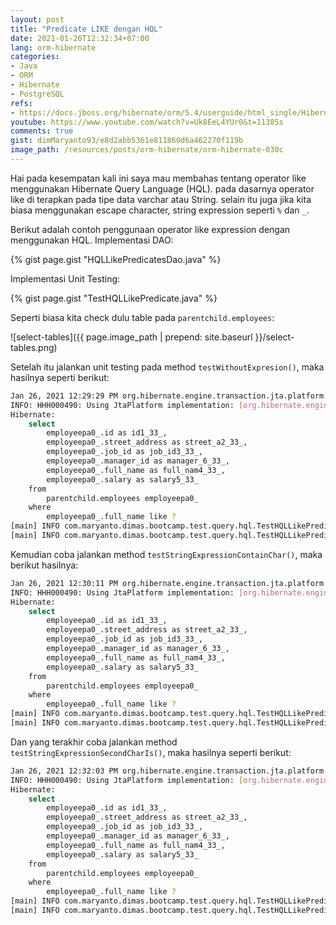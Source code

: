```yaml
---
layout: post
title: "Predicate LIKE dengan HQL"
date: 2021-01-26T12:32:34+07:00
lang: orm-hibernate
categories:
- Java
- ORM
- Hibernate
- PostgreSQL
refs: 
- https://docs.jboss.org/hibernate/orm/5.4/userguide/html_single/Hibernate_User_Guide.html#hql-like-predicate
youtube: https://www.youtube.com/watch?v=Uk8EeL4YUr0&t=11385s
comments: true
gist: dimMaryanto93/e8d2abb5361e811860d6a462270f119b
image_path: /resources/posts/orm-hibernate/orm-hibernate-030c
---
```


Hai pada kesempatan kali ini saya mau membahas tentang operator like menggunakan Hibernate Query Language (HQL). pada dasarnya operator like di terapkan pada tipe data varchar atau String. selain itu juga jika kita biasa menggunakan escape character, string expression seperti `%` dan `_`.

Berikut adalah contoh penggunaan operator like expression dengan menggunakan HQL. Implementasi DAO:

{% gist page.gist "HQLLikePredicatesDao.java" %}

Implementasi Unit Testing: 

{% gist page.gist "TestHQLLikePredicate.java" %}

Seperti biasa kita check dulu table pada `parentchild.employees`:

![select-tables]({{ page.image_path | prepend: site.baseurl }}/select-tables.png)

Setelah itu jalankan unit testing pada method `testWithoutExpresion()`, maka hasilnya seperti berikut:

```bash
Jan 26, 2021 12:29:29 PM org.hibernate.engine.transaction.jta.platform.internal.JtaPlatformInitiator initiateService
INFO: HHH000490: Using JtaPlatform implementation: [org.hibernate.engine.transaction.jta.platform.internal.NoJtaPlatform]
Hibernate: 
    select
        employeepa0_.id as id1_33_,
        employeepa0_.street_address as street_a2_33_,
        employeepa0_.job_id as job_id3_33_,
        employeepa0_.manager_id as manager_6_33_,
        employeepa0_.full_name as full_nam4_33_,
        employeepa0_.salary as salary5_33_ 
    from
        parentchild.employees employeepa0_ 
    where
        employeepa0_.full_name like ?
[main] INFO com.maryanto.dimas.bootcamp.test.query.hql.TestHQLLikePredicate - data: [EmployeeParentChildEntity(id=1515ba52-3c78-4baa-bb67-d3aa0c32b351, name=Dimas Maryanto, address=Cinunuk, salary=3500000.00, job=Principal Software Engineer)]
[main] INFO com.maryanto.dimas.bootcamp.test.query.hql.TestHQLLikePredicate - destroy hibernate session!
```

Kemudian coba jalankan method `testStringExpressionContainChar()`, maka berikut hasilnya:

```bash
Jan 26, 2021 12:30:11 PM org.hibernate.engine.transaction.jta.platform.internal.JtaPlatformInitiator initiateService
INFO: HHH000490: Using JtaPlatform implementation: [org.hibernate.engine.transaction.jta.platform.internal.NoJtaPlatform]
Hibernate: 
    select
        employeepa0_.id as id1_33_,
        employeepa0_.street_address as street_a2_33_,
        employeepa0_.job_id as job_id3_33_,
        employeepa0_.manager_id as manager_6_33_,
        employeepa0_.full_name as full_nam4_33_,
        employeepa0_.salary as salary5_33_ 
    from
        parentchild.employees employeepa0_ 
    where
        employeepa0_.full_name like ?
[main] INFO com.maryanto.dimas.bootcamp.test.query.hql.TestHQLLikePredicate - data: [Hari Sapto Adi, Dimas Maryanto, Muhamad Yusuf]
[main] INFO com.maryanto.dimas.bootcamp.test.query.hql.TestHQLLikePredicate - destroy hibernate session!
```

Dan yang terakhir coba jalankan method `testStringExpressionSecondCharIs()`, maka hasilnya seperti berikut:

```bash
Jan 26, 2021 12:32:03 PM org.hibernate.engine.transaction.jta.platform.internal.JtaPlatformInitiator initiateService
INFO: HHH000490: Using JtaPlatform implementation: [org.hibernate.engine.transaction.jta.platform.internal.NoJtaPlatform]
Hibernate: 
    select
        employeepa0_.id as id1_33_,
        employeepa0_.street_address as street_a2_33_,
        employeepa0_.job_id as job_id3_33_,
        employeepa0_.manager_id as manager_6_33_,
        employeepa0_.full_name as full_nam4_33_,
        employeepa0_.salary as salary5_33_ 
    from
        parentchild.employees employeepa0_ 
    where
        employeepa0_.full_name like ?
[main] INFO com.maryanto.dimas.bootcamp.test.query.hql.TestHQLLikePredicate - data: [Dimas Maryanto]
[main] INFO com.maryanto.dimas.bootcamp.test.query.hql.TestHQLLikePredicate - destroy hibernate session!
```